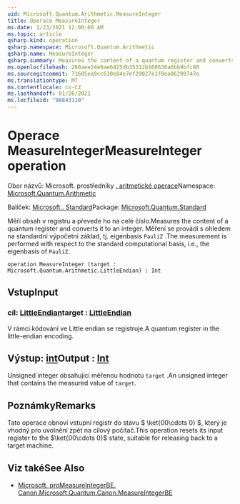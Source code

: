 ```yaml
---
uid: Microsoft.Quantum.Arithmetic.MeasureInteger
title: Operace MeasureInteger
ms.date: 1/23/2021 12:00:00 AM
ms.topic: article
qsharp.kind: operation
qsharp.namespace: Microsoft.Quantum.Arithmetic
qsharp.name: MeasureInteger
qsharp.summary: Measures the content of a quantum register and converts it to an integer. The measurement is performed with respect to the standard computational basis, i.e., the eigenbasis of `PauliZ`.
ms.openlocfilehash: 288aee24e0ae6425db35312b560630a6bb9bfc80
ms.sourcegitcommit: 71605ea9cc630e84e7ef29027e1f0ea06299747e
ms.translationtype: MT
ms.contentlocale: cs-CZ
ms.lasthandoff: 01/26/2021
ms.locfileid: "98843110"
---
```

# <a name="measureinteger-operation"></a><span data-ttu-id="a3fdc-102">Operace MeasureInteger</span><span class="sxs-lookup"><span data-stu-id="a3fdc-102">MeasureInteger operation</span></span>

<span data-ttu-id="a3fdc-103">Obor názvů: Microsoft. prostředníky [. aritmetické operace](xref:Microsoft.Quantum.Arithmetic)</span><span class="sxs-lookup"><span data-stu-id="a3fdc-103">Namespace: [Microsoft.Quantum.Arithmetic](xref:Microsoft.Quantum.Arithmetic)</span></span>

<span data-ttu-id="a3fdc-104">Balíček: [Microsoft.. Standard](https://nuget.org/packages/Microsoft.Quantum.Standard)</span><span class="sxs-lookup"><span data-stu-id="a3fdc-104">Package: [Microsoft.Quantum.Standard](https://nuget.org/packages/Microsoft.Quantum.Standard)</span></span>


<span data-ttu-id="a3fdc-105">Měří obsah v registru a převede ho na celé číslo.</span><span class="sxs-lookup"><span data-stu-id="a3fdc-105">Measures the content of a quantum register and converts it to an integer.</span></span> <span data-ttu-id="a3fdc-106">Měření se provádí s ohledem na standardní výpočetní základ, tj. eigenbasis `PauliZ` .</span><span class="sxs-lookup"><span data-stu-id="a3fdc-106">The measurement is performed with respect to the standard computational basis, i.e., the eigenbasis of `PauliZ`.</span></span>

```qsharp
operation MeasureInteger (target : Microsoft.Quantum.Arithmetic.LittleEndian) : Int
```


## <a name="input"></a><span data-ttu-id="a3fdc-107">Vstup</span><span class="sxs-lookup"><span data-stu-id="a3fdc-107">Input</span></span>

### <a name="target--littleendian"></a><span data-ttu-id="a3fdc-108">cíl: [LittleEndian](xref:Microsoft.Quantum.Arithmetic.LittleEndian)</span><span class="sxs-lookup"><span data-stu-id="a3fdc-108">target : [LittleEndian](xref:Microsoft.Quantum.Arithmetic.LittleEndian)</span></span>

<span data-ttu-id="a3fdc-109">V rámci kódování ve Little endian se registruje.</span><span class="sxs-lookup"><span data-stu-id="a3fdc-109">A quantum register in the little-endian encoding.</span></span>



## <a name="output--int"></a><span data-ttu-id="a3fdc-110">Výstup: [int](xref:microsoft.quantum.lang-ref.int)</span><span class="sxs-lookup"><span data-stu-id="a3fdc-110">Output : [Int](xref:microsoft.quantum.lang-ref.int)</span></span>

<span data-ttu-id="a3fdc-111">Unsigned integer obsahující měřenou hodnotu `target` .</span><span class="sxs-lookup"><span data-stu-id="a3fdc-111">An unsigned integer that contains the measured value of `target`.</span></span>

## <a name="remarks"></a><span data-ttu-id="a3fdc-112">Poznámky</span><span class="sxs-lookup"><span data-stu-id="a3fdc-112">Remarks</span></span>

<span data-ttu-id="a3fdc-113">Tato operace obnoví vstupní registr do stavu $ \ket{00\cdots 0} $, který je vhodný pro uvolnění zpět na cílový počítač.</span><span class="sxs-lookup"><span data-stu-id="a3fdc-113">This operation resets its input register to the $\ket{00\cdots 0}$ state, suitable for releasing back to a target machine.</span></span>

## <a name="see-also"></a><span data-ttu-id="a3fdc-114">Viz také</span><span class="sxs-lookup"><span data-stu-id="a3fdc-114">See Also</span></span>

- [<span data-ttu-id="a3fdc-115">Microsoft. proMeasureIntegerBE. Canon.</span><span class="sxs-lookup"><span data-stu-id="a3fdc-115">Microsoft.Quantum.Canon.MeasureIntegerBE</span></span>](xref:Microsoft.Quantum.Canon.MeasureIntegerBE)